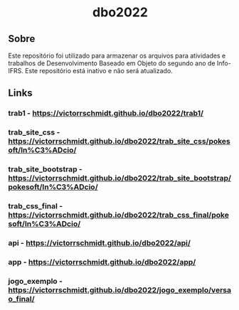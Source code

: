 <h1 align="center">dbo2022</h1>

## Sobre

Este repositório foi utilizado para armazenar os arquivos para atividades e trabalhos de Desenvolvimento Baseado em Objeto do segundo ano de Info-IFRS. Este repositório está inativo e não será atualizado.

## Links

### trab1 - https://victorrschmidt.github.io/dbo2022/trab1/
### trab_site_css - https://victorrschmidt.github.io/dbo2022/trab_site_css/pokesoft/In%C3%ADcio/
### trab_site_bootstrap - https://victorrschmidt.github.io/dbo2022/trab_site_bootstrap/pokesoft/In%C3%ADcio/
### trab_css_final - https://victorrschmidt.github.io/dbo2022/trab_css_final/pokesoft/In%C3%ADcio/
### api - https://victorrschmidt.github.io/dbo2022/api/
### app - https://victorrschmidt.github.io/dbo2022/app/
### jogo_exemplo - https://victorrschmidt.github.io/dbo2022/jogo_exemplo/versao_final/
